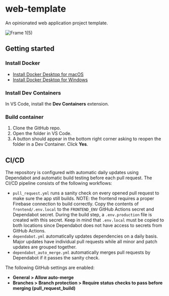 # web-template

An opinionated web application project template.

![Frame 1(5)](https://github.com/jasozh/web-template/assets/48730262/62733269-c19d-4078-920f-d301af1c9593)

## Getting started

### Install Docker

- [Install Docker Desktop for macOS](https://docs.docker.com/desktop/install/mac-install/)
- [Install Docker Desktop for Windows](https://docs.docker.com/desktop/install/windows-install/)

### Install Dev Containers

In VS Code, install the **Dev Containers** extension.

### Build container

1. Clone the GitHub repo.
2. Open the folder in VS Code.
3. A button should appear in the bottom right corner asking to reopen the folder in a Dev Container. Click **Yes**.

## CI/CD

The repository is configured with automatic daily updates using Dependabot and automatic build testing before each pull request. The CI/CD pipeline consists of the following workflows:

- `pull_request.yml` runs a sanity check on every opened pull request to make sure the app still builds. NOTE: the frontend requires a proper Firebase connection to build correctly. Copy the contents of `frontend/.env.local` to the `FRONTEND_ENV` GitHub Actions secret and Dependabot secret. During the build step, a `.env.production` file is created with this secret. Keep in mind that `.env.local` must be copied to both locations since Dependabot does not have access to secrets from GitHub Actions.
- `dependabot.yml` automatically updates dependencies on a daily basis. Major updates have individual pull requests while all minor and patch updates are grouped together.
- `dependabot_auto_merge.yml` automatically merges pull requests by Dependabot if it passes the sanity check.

The following GitHub settings are enabled:

- **General > Allow auto-merge**
- **Branches > Branch protection > Require status checks to pass before merging (pull_request_build)**
